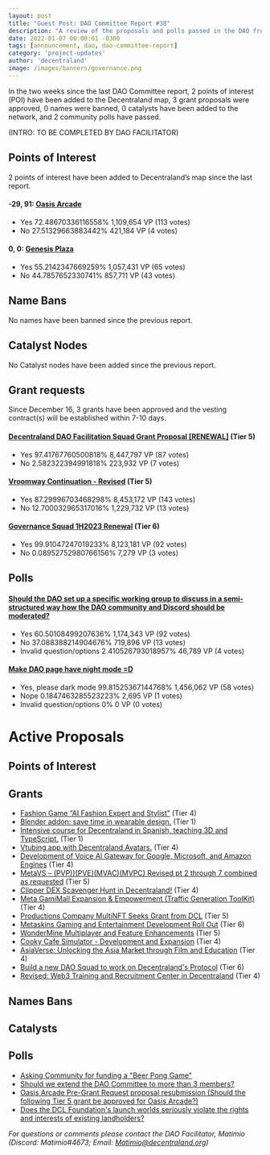 ```yaml
---
layout: post
title: "Guest Post: DAO Committee Report #38"
description: "A review of the proposals and polls passed in the DAO from December 16 through December 31".
date: 2022-01-07 00:00:01 -0300
tags: [announcement, dao, dao-committee-report]
category: 'project-updates'
author: 'decentraland'
image: /images/banners/governance.png
---
```


In the two weeks since the last DAO Committee report, 2 points of interest (POI) have been added to the Decentraland map, 3 grant proposals were approved, 0 names were banned, 0 catalysts have been added to the network, and 2 community polls have passed.

(INTRO: TO BE COMPLETED BY DAO FACILITATOR)

## Points of Interest
2 points of interest have been added to Decentraland’s map since the last report.


#### -29, 91: [Oasis Arcade](https://governance.decentraland.org/proposal/?id=785e8910-8133-11ed-8fa2-17dd3f32db26)

* Yes 72.48670336116558% 1,109,654 VP (113 votes)
* No 27.51329663883442% 421,184 VP (4 votes)


#### 0, 0: [Genesis Plaza](https://governance.decentraland.org/proposal/?id=36a46120-78f0-11ed-bc92-ef497b387215)

* Yes 55.2142347669259% 1,057,431 VP (65 votes)
* No 44.7857652330741% 857,711 VP (43 votes)


## Name Bans

No names have been banned since the previous report.

## Catalyst Nodes
No Catalyst nodes have been added since the previous report.


## Grant requests
Since December 16, 3 grants have been approved and the vesting contract(s) will be established within 7-10 days.


#### [Decentraland DAO Facilitation Squad Grant Proposal [RENEWAL]](https://governance.decentraland.org/proposal/?id=89a33730-765b-11ed-bc92-ef497b387215) (Tier 5)

* Yes 97.41767760500818% 8,447,797 VP (87 votes)
* No 2.582322394991818% 223,932 VP (7 votes)


#### [Vroomway Continuation - Revised](https://governance.decentraland.org/proposal/?id=29b3a3a0-74fd-11ed-a9bf-f772a12a0556) (Tier 5)

* Yes 87.29996703468298% 8,453,172 VP (143 votes)
* No 12.700032965317016% 1,229,732 VP (13 votes)


#### [Governance Squad 1H2023 Renewal](https://governance.decentraland.org/proposal/?id=4772fdb0-74e3-11ed-a9bf-f772a12a0556) (Tier 6)

* Yes 99.91047247019233% 8,123,181 VP (92 votes)
* No 0.08952752980766156% 7,279 VP (3 votes)


## Polls

#### [Should the DAO set up a specific working group to discuss in a semi-structured way how the DAO community and Discord should be moderated?](https://governance.decentraland.org/proposal/?id=88611130-8146-11ed-8fa2-17dd3f32db26)

* Yes 60.50108499207636% 1,174,343 VP (92 votes)
* No 37.088388214904676% 719,896 VP (13 votes)
* Invalid question/options 2.410526793018957% 46,789 VP (4 votes)


#### [Make DAO page have night mode =D](https://governance.decentraland.org/proposal/?id=f45e7d90-7c29-11ed-ad27-015f26e7c35c)

* Yes, please dark mode 99.81525367144768% 1,456,062 VP (58 votes)
* Nope 0.1847463285523223% 2,695 VP (1 votes)
* Invalid question/options 0% 0 VP (0 votes)



# Active Proposals

## Points of Interest


## Grants

* [Fashion Game  “AI Fashion Expert and Stylist”](https://governance.decentraland.org/proposal/?id=95f61390-83fd-11ed-b125-310d98b69cd1) (Tier 4)
* [Blender addon: save time in wearable design.](https://governance.decentraland.org/proposal/?id=cd2b2aa0-831a-11ed-b125-310d98b69cd1) (Tier 1)
* [Intensive course for Decentraland in Spanish, teaching 3D and TypeScript.](https://governance.decentraland.org/proposal/?id=004825b0-831a-11ed-b125-310d98b69cd1) (Tier 1)
* [Vtubing app with Decentraland Avatars.](https://governance.decentraland.org/proposal/?id=ca629c20-8317-11ed-b125-310d98b69cd1) (Tier 4)
* [Development of Voice AI Gateway for Google, Microsoft, and Amazon Engines](https://governance.decentraland.org/proposal/?id=7fdc3f50-81f3-11ed-8fa2-17dd3f32db26) (Tier 4)
* [MetaVS – (PVP))(PVE)(MVAC)(MVPC) Revised pt 2 through 7 combined as requested](https://governance.decentraland.org/proposal/?id=9cd11580-816d-11ed-8fa2-17dd3f32db26) (Tier 5)
* [Clipper DEX Scavenger Hunt in Decentraland!](https://governance.decentraland.org/proposal/?id=f624be20-7fd8-11ed-8fa2-17dd3f32db26) (Tier 4)
* [Meta GamiMall Expansion &amp; Empowerment (Traffic Generation ToolKit)](https://governance.decentraland.org/proposal/?id=33ef4090-7fb1-11ed-8a61-75966587ad4f) (Tier 4)
* [Productions Company MultiNFT Seeks Grant from DCL](https://governance.decentraland.org/proposal/?id=8813d200-7ec9-11ed-9555-b343fc4c7694) (Tier 5)
* [Metaskins Gaming and Entertainment Development Roll Out](https://governance.decentraland.org/proposal/?id=093cb1d0-7e66-11ed-a46a-03b8ef366dbb) (Tier 6)
* [WonderMine Multiplayer and Feature Enhancements](https://governance.decentraland.org/proposal/?id=41414f10-7d9d-11ed-8277-090458848306) (Tier 5)
* [Cooky Cafe Simulator - Development and Expansion](https://governance.decentraland.org/proposal/?id=16febd50-7d5c-11ed-b135-498029192bca) (Tier 4)
* [AsiaVerse: Unlocking the Asia Market through Film and Education](https://governance.decentraland.org/proposal/?id=d6d454b0-7d3d-11ed-b135-498029192bca) (Tier 4)
* [Build a new DAO Squad to work on Decentraland&#39;s Protocol](https://governance.decentraland.org/proposal/?id=9303c5e0-7cbb-11ed-b135-498029192bca) (Tier 6)
* [Revised: Web3 Training and Recruitment Center in Decentraland](https://governance.decentraland.org/proposal/?id=85b77c60-7c61-11ed-ad27-015f26e7c35c) (Tier 4)

## Names Bans


## Catalysts


## Polls

* [Asking Community for funding a &#34;Beer Pong Game&#34;](https://governance.decentraland.org/proposal/?id=de12ad80-86fc-11ed-b125-310d98b69cd1)
* [Should we extend the DAO Committee to more than 3 members?](https://governance.decentraland.org/proposal/?id=9dbbe6e0-86a0-11ed-b125-310d98b69cd1)
* [Oasis Arcade Pre-Grant Request proposal resubmission (Should the following Tier 5 grant be approved for Oasis Arcade?)](https://governance.decentraland.org/proposal/?id=fdfebfc0-862b-11ed-b125-310d98b69cd1)
* [Does the DCL Foundation&#39;s launch worlds seriously violate the rights and interests of existing landholders?](https://governance.decentraland.org/proposal/?id=5994d540-85be-11ed-b125-310d98b69cd1)

*For questions or comments please contact the DAO Facilitator, Matimio (Discord: Matimio#4673; Email: [Matimio@decentraland.org](mailto:Matimio@decentraland.org))*